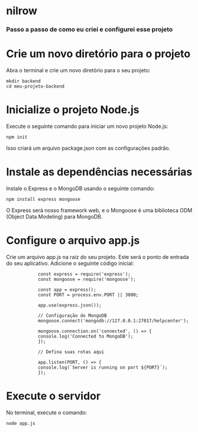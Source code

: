 # nilrow

### Passo a passo de como eu criei e configurei esse projeto

# Crie um novo diretório para o projeto
Abra o terminal e crie um novo diretório para o seu projeto:
```
mkdir backend
cd meu-projeto-backend
```

# Inicialize o projeto Node.js
Execute o seguinte comando para iniciar um novo projeto Node.js:
```
npm init
```
Isso criará um arquivo package.json com as configurações padrão.

# Instale as dependências necessárias
Instale o Express e o MongoDB usando o seguinte comando:
```
npm install express mongoose
```
O Express será nosso framework web, e o Mongoose é uma biblioteca ODM (Object Data Modeling) para MongoDB.

# Configure o arquivo app.js
Crie um arquivo app.js na raiz do seu projeto. Este será o ponto de entrada do seu aplicativo. Adicione o seguinte código inicial:
```
            const express = require('express');
            const mongoose = require('mongoose');

            const app = express();
            const PORT = process.env.PORT || 3000;

            app.use(express.json());

            // Configuração do MongoDB
            mongoose.connect('mongodb://127.0.0.1:27017/helpcenter');

            mongoose.connection.on('connected', () => {
            console.log('Connected to MongoDB');
            });

            // Defina suas rotas aqui

            app.listen(PORT, () => {
            console.log(`Server is running on port ${PORT}`);
            });
```
# Execute o servidor
No terminal, execute o comando:
```
node app.js
```